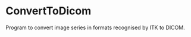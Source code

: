 ConvertToDicom
==============

Program to convert image series in formats recognised by ITK to DICOM.
